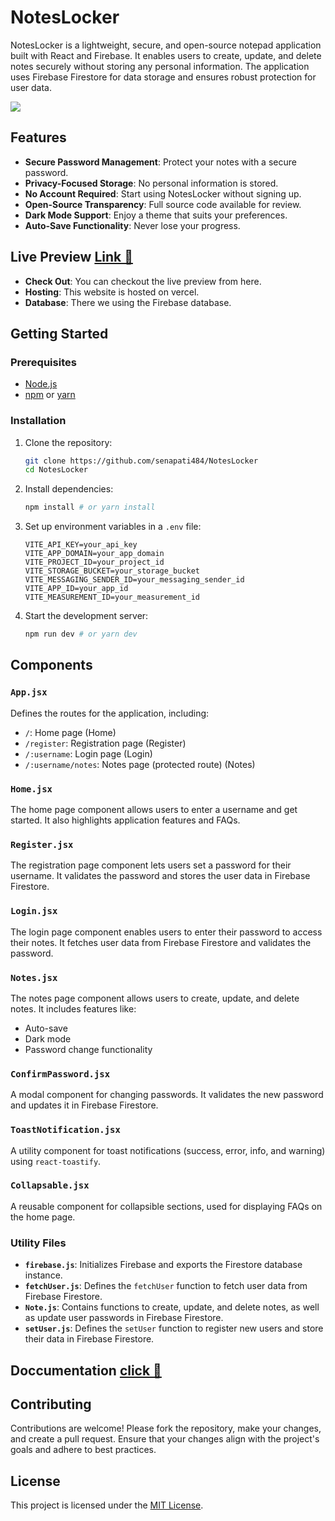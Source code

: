 # NotesLocker

NotesLocker is a lightweight, secure, and open-source notepad application built with React and Firebase. It enables users to create, update, and delete notes securely without storing any personal information. The application uses Firebase Firestore for data storage and ensures robust protection for user data.

![](https://github.com/senapati484/NotesLocker/tree/main/public/Light-mode.gif)

## Features

- **Secure Password Management**: Protect your notes with a secure password.
- **Privacy-Focused Storage**: No personal information is stored.
- **No Account Required**: Start using NotesLocker without signing up.
- **Open-Source Transparency**: Full source code available for review.
- **Dark Mode Support**: Enjoy a theme that suits your preferences.
- **Auto-Save Functionality**: Never lose your progress.

## Live Preview [Link 🚀](https://noteslocker.vercel.app)

- **Check Out**: You can checkout the live preview from here.
- **Hosting**: This website is hosted on vercel.
- **Database**: There we using the Firebase database.

## Getting Started

### Prerequisites

- [Node.js](https://nodejs.org/)
- [npm](https://www.npmjs.com) or [yarn](https://classic.yarnpkg.com/lang/en/docs/)

### Installation

1. Clone the repository:
   ```sh
   git clone https://github.com/senapati484/NotesLocker
   cd NotesLocker
   ```
2. Install dependencies:
   ```sh
   npm install # or yarn install
   ```
3. Set up environment variables in a `.env` file:
   ```env
   VITE_API_KEY=your_api_key
   VITE_APP_DOMAIN=your_app_domain
   VITE_PROJECT_ID=your_project_id
   VITE_STORAGE_BUCKET=your_storage_bucket
   VITE_MESSAGING_SENDER_ID=your_messaging_sender_id
   VITE_APP_ID=your_app_id
   VITE_MEASUREMENT_ID=your_measurement_id
   ```
4. Start the development server:
   ```sh
   npm run dev # or yarn dev
   ```

## Components

### `App.jsx`

Defines the routes for the application, including:

- `/`: Home page (Home)
- `/register`: Registration page (Register)
- `/:username`: Login page (Login)
- `/:username/notes`: Notes page (protected route) (Notes)

### `Home.jsx`

The home page component allows users to enter a username and get started. It also highlights application features and FAQs.

### `Register.jsx`

The registration page component lets users set a password for their username. It validates the password and stores the user data in Firebase Firestore.

### `Login.jsx`

The login page component enables users to enter their password to access their notes. It fetches user data from Firebase Firestore and validates the password.

### `Notes.jsx`

The notes page component allows users to create, update, and delete notes. It includes features like:

- Auto-save
- Dark mode
- Password change functionality

### `ConfirmPassword.jsx`

A modal component for changing passwords. It validates the new password and updates it in Firebase Firestore.

### `ToastNotification.jsx`

A utility component for toast notifications (success, error, info, and warning) using `react-toastify`.

### `Collapsable.jsx`

A reusable component for collapsible sections, used for displaying FAQs on the home page.

### Utility Files

- **`firebase.js`**: Initializes Firebase and exports the Firestore database instance.
- **`fetchUser.js`**: Defines the `fetchUser` function to fetch user data from Firebase Firestore.
- **`Note.js`**: Contains functions to create, update, and delete notes, as well as update user passwords in Firebase Firestore.
- **`setUser.js`**: Defines the `setUser` function to register new users and store their data in Firebase Firestore.

## Doccumentation [click 🚀](https://github.com/senapati484/NotesLocker/README.md)

## Contributing

Contributions are welcome! Please fork the repository, make your changes, and create a pull request. Ensure that your changes align with the project's goals and adhere to best practices.

## License

This project is licensed under the [MIT License](LICENSE).

